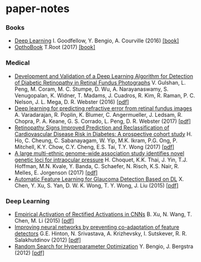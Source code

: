 # paper-notes

### Books 
- [Deep Learning](https://github.com/klawal/paper-notes/blob/master/notes/Deep%20Learning.md)  I. Goodfellow, Y. Bengio, A. Courville (2016) [[book]](http://www.deeplearningbook.org)
- [OpthoBook](https://github.com/klawal/paper-notes/blob/master/notes/OpthoBook.md) T.Root (2017) [[book]](http://timroot.com/ophthobook)

### Medical 
- [Development and Validation of a Deep Learning Algorithm for Detection of Diabetic Retinopathy in Retinal Fundus Photographs](https://github.com/klawal/paper-notes/blob/master/notes/Development%20and%20Validation%20of%20a%20Deep%20Learning%20Algorithm%20for%20Detection%20of%20Diabetic%20Retinopathy%20in%20Retinal%20Fundus%20Photographs.md) V. Gulshan, L. Peng, M. Coram, M. C. Stumpe, D. Wu, A. Narayanaswamy, S. Venugopalan, K. Widner, T. Madams, J. Cuadros, R. Kim, R. Raman, P. C. Nelson, J. L. Mega, D. R. Webster (2016) [[pdf]](https://static.googleusercontent.com/media/research.google.com/en//pubs/archive/45732.pdf)
- [Deep learning for predicting refractive error from retinal fundus images](https://github.com/klawal/paper-notes/blob/master/notes/Deep%20learning%20for%20predicting%20refractive%20error%20from%20retinal%20fundus%20images.md) A. Varadarajan, R. Poplin, K. Blumer, C. Angermueller, J. Ledsam, R. Chopra, P. A. Keane, G. S. Corrado, L. Peng, D. R. Webster (2017) [[pdf]](https://arxiv.org/pdf/1712.07798.pdf)
- [Retinopathy Signs Improved Prediction and Reclassification of Cardiovascular Disease Risk in Diabetes: A prospective cohort study](https://github.com/klawal/paper-notes/blob/master/notes/Retinopathy%20Signs%20Improved%20Prediction%20and%20Reclassification%20of%20Cardiovascular%20Disease%20Risk%20in%20Diabetes:%20A%20prospective%20cohort%20study.md) H. Ho, C. Cheung, C. Sabanayagam, W. Yip, M.K. Ikram, P.G. Ong, P. Mitchell, K.Y. Chow, C.Y. Cheng, E.S. Tai, T.Y. Wong (2017) [[pdf]](https://www.ncbi.nlm.nih.gov/pmc/articles/PMC5288652/)
- [A large multi-ethnic genome-wide association study identifies novel genetic loci for intraocular pressure](https://github.com/klawal/paper-notes/blob/master/notes/A%20large%20multi-ethnic%20genome-wide%20association%20study%20identifies%20novel%20genetic%20loci%20for%20intraocular%20pressure.md#a-large-multi-ethnic-genome-wide-association-study-identifies-novel-genetic-loci-for-intraocular-pressure) H. Choquet, K.K. Thai, J. Yin, T.J. Hoffman, M.N. Kvale, Y. Banda, C. Schaefer, N. Risch, K.S. Nair, R. Melles, E. Jorgenson (2017) [[pdf]](https://www.nature.com/articles/s41467-017-01913-6#MOESM1)
- [Automatic Feature Learning for Glaucoma Detection Based on DL](https://github.com/klawal/paper-notes/blob/master/notes/Automatic%20Feature%20Learning%20for%20Glaucoma%20Detection%20Based%20on%20Deep%20Learning.md) X. Chen, Y. Xu, S. Yan, D. W. K. Wong, T. Y. Wong, J. Liu (2015) [[pdf]](https://link.springer.com/content/pdf/10.1007%2F978-3-319-24574-4.pdf)

### Deep Learning
- [Empirical Activation of Rectified Activations in CNNs](https://github.com/klawal/paper-notes/blob/master/notes/Empirical%20Activation%20of%20Rectified%20Activations%20in%20CNNs.md) B. Xu, N. Wang, T. Chen, M. Li (2015) [[pdf]](https://arxiv.org/pdf/1505.00853.pdf)
- [Improving neural networks by preventing co-adaptation of feature detectors](https://github.com/klawal/paper-notes/blob/master/notes/Improving%20neural%20networks%20by%20preventing%20co-adaptation%20of%20feature%20detectors.md) G.E. Hinton, N. Srivastava, A. Krizhevsky, I. Sutskever, R. R. Salakhutdinov (2012) [[pdf]](https://arxiv.org/pdf/1207.0580.pdf)
- [Random Search for Hyperparameter Optimization](https://github.com/klawal/paper-notes/blob/master/notes/Random%20Search%20for%20Hyperparameter%20Optimization.md) Y. Bengio, J. Bergstra (2012) [[pdf]](http://www.jmlr.org/papers/volume13/bergstra12a/bergstra12a.pdf)
